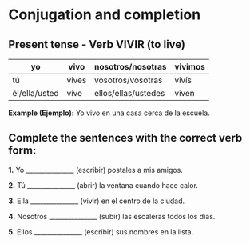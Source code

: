 # Conjugation and completion

## Present tense - Verb VIVIR (to live)

| yo            | vivo  | nosotros/nosotras   | vivimos |
| ------------- | ----- | ------------------- | ------- |
| tú            | vives | vosotros/vosotras   | vivís   |
| él/ella/usted | vive  | ellos/ellas/ustedes | viven   |

**Example (Ejemplo):** Yo vivo en una casa cerca de la escuela.

## Complete the sentences with the correct verb form:

**1.** Yo _______________ (escribir) postales a mis amigos.

**2.** Tú _______________ (abrir) la ventana cuando hace calor.

**3.** Ella _______________ (vivir) en el centro de la ciudad.

**4.** Nosotros _______________ (subir) las escaleras todos los días.

**5.** Ellos _______________ (escribir) sus nombres en la lista.